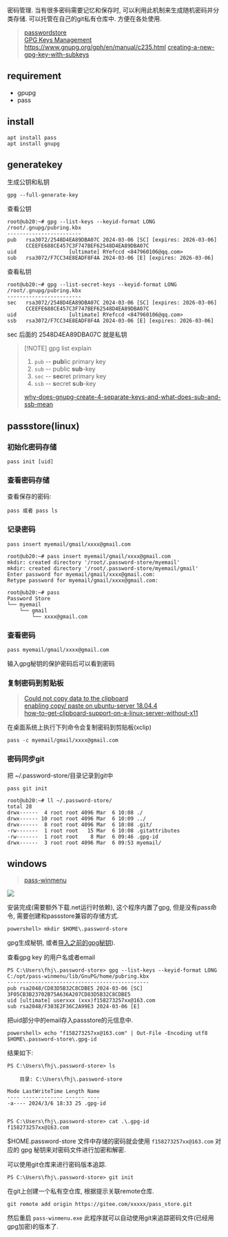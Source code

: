
密码管理. 当有很多密码需要记忆和保存时, 可以利用此机制来生成随机密码并分类存储. 可以托管在自己的git私有仓库中. 方便在各处使用.

> [passwordstore](https://www.passwordstore.org/)  
> [GPG Keys Management](https://docs.fedoraproject.org/en-US/quick-docs/create-gpg-keys/#:~:text=The%20GPG%20key%20ID%20is,32%20bits%20of%20the%20fingerprint.)  
> https://www.gnupg.org/gph/en/manual/c235.html
> [creating-a-new-gpg-key-with-subkeys](https://www.void.gr/kargig/blog/2013/12/02/creating-a-new-gpg-key-with-subkeys/)

## requirement

- gpupg
- pass

## install

	apt install pass
	apt install gnupg

## generatekey

生成公钥和私钥

	gpg --full-generate-key

查看公钥

```
root@ub20:~# gpg --list-keys --keyid-format LONG
/root/.gnupg/pubring.kbx
------------------------
pub   rsa3072/2548D4EA89DBA07C 2024-03-06 [SC] [expires: 2026-03-06]
      CCEEFE688CE457C3F747BEF62548D4EA89DBA07C
uid                 [ultimate] RYefccd <847960106@qq.com>
sub   rsa3072/F7CC34E8EADF8F4A 2024-03-06 [E] [expires: 2026-03-06]
```

查看私钥

```
root@ub20:~# gpg --list-secret-keys --keyid-format LONG
/root/.gnupg/pubring.kbx
------------------------
sec   rsa3072/2548D4EA89DBA07C 2024-03-06 [SC] [expires: 2026-03-06]
      CCEEFE688CE457C3F747BEF62548D4EA89DBA07C
uid                 [ultimate] RYefccd <847960106@qq.com>
ssb   rsa3072/F7CC34E8EADF8F4A 2024-03-06 [E] [expires: 2026-03-06]
```
sec 后面的 2548D4EA89DBA07C 就是私钥


> [!NOTE] gpg list explain
> 
> 1. `pub` -- **pub**lic primary key
> 2. `sub` -- public **sub**-key
> 3. `sec` -- **sec**ret primary key
> 4. `ssb` -- **s**ecret **s**u**b**-key
> 
>  [why-does-gnupg-create-4-separate-keys-and-what-does-sub-and-ssb-mean](https://crypto.stackexchange.com/a/66178)



## passstore(linux)

### 初始化密码存储

	pass init [uid]

### 查看密码存储

查看保存的密码:

	pass 或者 pass ls

### 记录密码

	pass insert myemail/gmail/xxxx@gmail.com


```
root@ub20:~# pass insert myemail/gmail/xxxx@gmail.com
mkdir: created directory '/root/.password-store/myemail'
mkdir: created directory '/root/.password-store/myemail/gmail'
Enter password for myemail/gmail/xxxx@gmail.com: 
Retype password for myemail/gmail/xxxx@gmail.com: 

root@ub20:~# pass
Password Store
└── myemail
    └── gmail
        └── xxxx@gmail.com
```


### 查看密码

	pass myemail/gmail/xxxx@gmail.com

输入gpg秘钥的保护密码后可以看到密码


### 复制密码到剪贴板

> [Could not copy data to the clipboard](https://askubuntu.com/a/1370797)  
> [enabling copy/ paste on ubuntu-server 18.04.4](https://askubuntu.com/questions/1296325/enabling-copy-paste-on-ubuntu-server-18-04-4)  
> [how-to-get-clipboard-support-on-a-linux-server-without-x11](https://unix.stackexchange.com/q/216347)

在桌面系统上执行下列命令会复制密码到剪贴板(xclip)

	pass -c myemail/gmail/xxxx@gmail.com

###  密码同步git

把 ~/.password-store/目录记录到git中

	pass git init

```
root@ub20:~# ll ~/.password-store/
total 28
drwx------  4 root root 4096 Mar  6 10:08 ./
drwx------ 10 root root 4096 Mar  6 10:09 ../
drwx------  8 root root 4096 Mar  6 10:08 .git/
-rw-------  1 root root   15 Mar  6 10:08 .gitattributes
-rw-------  1 root root    8 Mar  6 09:46 .gpg-id
drwx------  3 root root 4096 Mar  6 09:53 myemail/
```


## windows

> [pass-winmenu](https://github.com/geluk/pass-winmenu/tree/master)

![](https://camo.githubusercontent.com/38f77b9a896dfc29ed6481ba789885f61fa7e776515c807e2c48ea35761e90a2/68747470733a2f2f692e696d6775722e636f6d2f69686176654a742e676966)


安装完成(需要额外下载.net运行时依赖), 这个程序内置了gpg, 但是没有pass命令, 需要创建和passstore兼容的存储方式.

```
powershell> mkdir $HOME\.password-store
```

gpg生成秘钥, 或者[导入之前的gpg秘钥](https://github.com/geluk/pass-winmenu/tree/master?tab=readme-ov-file#accessing-an-existing-password-store-on-a-different-host)).

查看gpg key 的用户名或者email

```
PS C:\Users\fhj\.password-store> gpg --list-keys --keyid-format LONG C:/opt/pass-winmenu/lib/GnuPG/home/pubring.kbx 
---------------------------------------------- 
pub rsa2048/CD83D5B32C8CDBE5 2024-03-06 [SC] 3F05CB3B23702B75A636A207CD83D5B32C8CDBE5 
uid [ultimate] userxxx (xxx)f158273257xx@163.com
sub rsa2048/F303E2F36C2A99E3 2024-03-06 [E]
```


把uid部分中的email存入passstore的元信息中.

```
powershell> echo "f158273257xx@163.com" | Out-File -Encoding utf8 $HOME\.password-store\.gpg-id
```

结果如下:

```
PS C:\Users\fhj\.password-store> ls 

	目录: C:\Users\fhj\.password-store 
	
Mode LastWriteTime Length Name 
---- ------------- ------ ---- 
-a---- 2024/3/6 18:33 25 .gpg-id


PS C:\Users\fhj\.password-store> cat .\.gpg-id 
f158273257xx@163.com
```

$HOME\.password-store 文件中存储的密码就会使用  `f158273257xx@163.com`  对应的 gpg 秘钥来对密码文件进行加密和解密.

可以使用git仓库来进行密码版本追踪. 
```
PS C:\Users\fhj\.password-store> git init
```

在git上创建一个私有空仓库, 根据提示关联remote仓库.

```
git remote add origin https://gitee.com/xxxxx/pass_store.git
```

然后重启 `pass-winmenu.exe` 此程序就可以自动使用git来追踪密码文件(已经用gpg加密)的版本了.